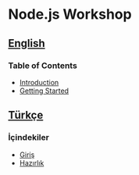 # Node.js Workshop

## [English](./docs/en/0-intro.md)

### Table of Contents

- [Introduction](./docs/en/0-intro.md)
- [Getting Started](./docs/en/1-prerequisites.md)

## [Türkçe](./docs/tr/0-intro.md)

### İçindekiler

- [Giriş](./docs/tr/0-intro.md)
- [Hazırlık](./docs/tr/1-prerequisites.md)
